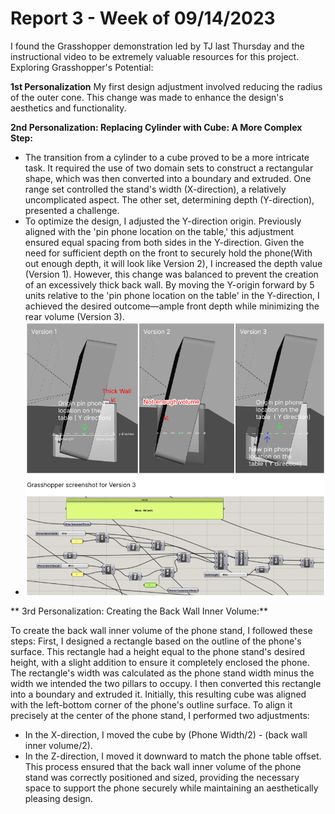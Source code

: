 # Report 3 - Week of 09/14/2023 #

I found the Grasshopper demonstration led by TJ last Thursday and the instructional video to be extremely valuable resources for this project.
Exploring Grasshopper's Potential:


**1st Personalization**
My first design adjustment involved reducing the radius of the outer cone. This change was made to enhance the design's aesthetics and functionality.

**2nd Personalization: Replacing Cylinder with Cube: A More Complex Step:**

- The transition from a cylinder to a cube proved to be a more intricate task. It required the use of two domain sets to construct a rectangular shape, which was then converted into a boundary and extruded. One range set controlled the stand's width (X-direction), a relatively uncomplicated aspect. The other set, determining depth (Y-direction), presented a challenge.
- To optimize the design, I adjusted the Y-direction origin. Previously aligned with the 'pin phone location on the table,' this adjustment ensured equal spacing from both sides in the Y-direction. Given the need for sufficient depth on the front to securely hold the phone(With out enough depth, it will look like Version 2), I increased the depth value (Version 1). However, this change was balanced to prevent the creation of an excessively thick back wall. By moving the Y-origin forward by 5 units relative to the 'pin phone location on the table' in the Y-direction, I achieved the desired outcome—ample front depth while minimizing the rear volume (Version 3).
- ![Replacing Cylinder with Cube Illustration](./09-14/5.png)

** 3rd Personalization: Creating the Back Wall Inner Volume:**

To create the back wall inner volume of the phone stand, I followed these steps:
First, I designed a rectangle based on the outline of the phone's surface. This rectangle had a height equal to the phone stand's desired height, with a slight addition to ensure it completely enclosed the phone.
The rectangle's width was calculated as the phone stand width minus the width we intended the two pillars to occupy.
I then converted this rectangle into a boundary and extruded it.
Initially, this resulting cube was aligned with the left-bottom corner of the phone's outline surface.
To align it precisely at the center of the phone stand, I performed two adjustments:
- In the X-direction, I moved the cube by (Phone Width/2) - (back wall inner volume/2).
- In the Z-direction, I moved it downward to match the phone table offset.
This process ensured that the back wall inner volume of the phone stand was correctly positioned and sized, providing the necessary space to support the phone securely while maintaining an aesthetically pleasing design.

